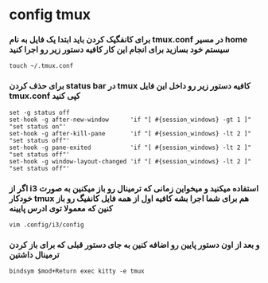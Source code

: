 # config tmux

### برای کانفگیک کردن باید ابتدا یک فایل به نام tmux.conf در مسیر home سیستم خود بسازید برای انجام این کار کافیه دستور زیر رو اجرا کنید

```
touch ~/.tmux.conf
```

### برای حذف کردن status bar در tmux کافیه دستور زیر رو داخل این فایل  tmux.conf کپی کنید

```
set -g status off
set-hook -g after-new-window      'if "[ #{session_windows} -gt 1 ]" "set status on"'
set-hook -g after-kill-pane       'if "[ #{session_windows} -lt 2 ]" "set status off"'
set-hook -g pane-exited           'if "[ #{session_windows} -lt 2 ]" "set status off"'
set-hook -g window-layout-changed 'if "[ #{session_windows} -lt 2 ]" "set status off"'
```

### اگر از i3 استفاده میکنید و میخواین زمانی که ترمینال رو باز میکنین به صورت خودکار tmux هم برای شما اجرا بشه کافیه اول از همه فایل کانفیگ رو باز کنین که معمولا توی ادرس پایینه

```
vim .config/i3/config
```

### و بعد از اون دستور پایین رو اضافه کنین به جای دستور قبلی که برای باز کردن ترمینال داشتین 

```
bindsym $mod+Return exec kitty -e tmux
```
